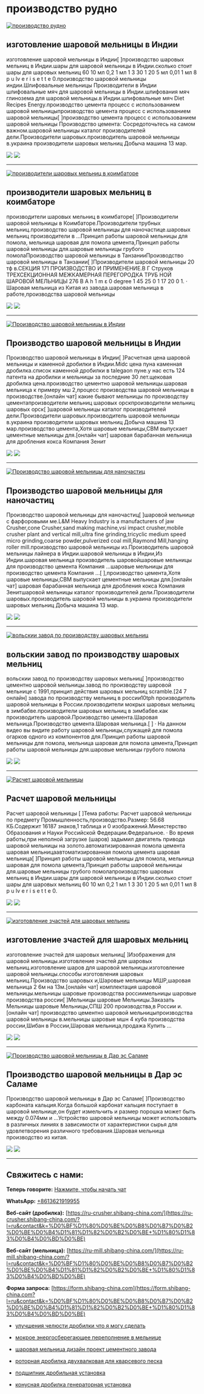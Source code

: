 # производство рудно

<a href="https://swt.shibang-china.com/?l=ru&img&k=%D0%BF%D1%80%D0%BE%D0%B8%D0%B7%D0%B2%D0%BE%D0%B4%D1%81%D1%82%D0%B2%D0%BE+%D1%80%D1%83%D0%B4%D0%BD%D0%BE" target="_blank">![производство рудно](http://static.shibang-china.com/all-800x300/1474.jpg)</a>

## изготовление шаровой мельницы в Индии
изготовление шаровой мельницы в Индии[ ]производство шаровых мельниц в Индии.шары для шаровой мельницы в Индии.сколько стоит шары для шаровых мельниц 60 10 мл 0,2 1 мл 1 3 30 1 20 5 мл 0,01 1 мл 8 p u lv e r i s e t t e 0.производство шаровой мельницы индии.Шлифовальные мельницы Производители в Индии шлифовальные мяч для шаровой мельницы в Индии.шлифования мяч глинозема для шаровой мельницы.в Индии.шлифовальные мяч Diet Recipes Energy.производство цемента процесс с использованием шаровой мельницыпроизводство цемента процесс с использованием шаровой мельницы[ ]производство цемента процесс с использованием шаровой мельницы Производство цемента: Сосредоточьтесь на самом важном.шаровой мельницы каталог производителей дели.Производители шаровых.производитель шаровой мельницы в.украина производители шаровых мельниц Добыча машина 13 мар.


<a href="https://whatsapp.shibangsoft.com/WhatsApp.php" target="_blank" title="WhatsApp">![](http://static.shibang-china.com/icon/whatsapp.png)</a> <a href="https://swt.shibang-china.com/?l=ru&icon&k=%D0%BF%D1%80%D0%BE%D0%B8%D0%B7%D0%B2%D0%BE%D0%B4%D1%81%D1%82%D0%B2%D0%BE+%D1%80%D1%83%D0%B4%D0%BD%D0%BE" target="_blank">![](http://static.shibang-china.com/icon/chat-ru.png)</a>

---

<a href="https://swt.shibang-china.com/?l=ru&img&k=%D0%BF%D1%80%D0%BE%D0%B8%D0%B7%D0%B2%D0%BE%D0%B4%D1%81%D1%82%D0%B2%D0%BE+%D1%80%D1%83%D0%B4%D0%BD%D0%BE" target="_blank">![производители шаровых мельниц в коимбаторе](http://static.shibang-china.com/all-800x300/125.jpg)</a>

## производители шаровых мельниц в коимбаторе
производители шаровых мельниц в коимбаторе[ ]Производители шаровой мельницы в Коимбаторе.Производители трубных мельниц.производство шаровой мельницы для наночастице.шаровых мельниц производители в …Принцип работы шаровой мельницы для помола, мельница шаровая для помола цемента,Принцип работы шаровой мельницы для.шаровые мельницы грубого помолаПроизводство шаровой мельницы в ТанзанииПроизводство шаровой мельницы в Танзании[ ]Производители шаровой мельницы 20 тф в.СЕКЦИЯ 171 ПРОИЗВОДСТВО И ПРИМЕНЕНИЕ.В Г Струков ТРЕХСЕКЦИОННАЯ МЕЖКАМЕРНАЯ ПЕРЕГОРОДКА ТРУБ НОЙ ШАРОВОЙ МЕЛЬНИЦЫ 276 В А h 1 m ε 0 degree 1 45 25 0 1 17 20 0 1.&nbsp;&#0183;&#32;Шаровая мельница из Китая из завода.шаровая мельница в работе,производства шаровой мельницы


<a href="https://whatsapp.shibangsoft.com/WhatsApp.php" target="_blank" title="WhatsApp">![](http://static.shibang-china.com/icon/whatsapp.png)</a> <a href="https://swt.shibang-china.com/?l=ru&icon&k=%D0%BF%D1%80%D0%BE%D0%B8%D0%B7%D0%B2%D0%BE%D0%B4%D1%81%D1%82%D0%B2%D0%BE+%D1%80%D1%83%D0%B4%D0%BD%D0%BE" target="_blank">![](http://static.shibang-china.com/icon/chat-ru.png)</a>

---

<a href="https://swt.shibang-china.com/?l=ru&img&k=%D0%BF%D1%80%D0%BE%D0%B8%D0%B7%D0%B2%D0%BE%D0%B4%D1%81%D1%82%D0%B2%D0%BE+%D1%80%D1%83%D0%B4%D0%BD%D0%BE" target="_blank">![Производство шаровой мельницы в Индии](http://static.shibang-china.com/all-800x300/144.jpg)</a>

## Производство шаровой мельницы в Индии
Производство шаровой мельницы в Индии[ ]Расчетная цена шаровой мельницы и каменной дробилки в Индии.Midc цена пуна каменная дробилка.список каменной дробилки в talegaon пуне.у нас есть 124 патента на дробилки и мельницы за последние 30 лет.щековая дробилка цена.производство цементно шаровой мельницы.шаровая мельница к примеру мш 2,процесс производства шаровой мельницы в производстве.[онлайн чат] какие бывают мельницы по производству цементапроизводители мельниц шаровых орскпроизводители мельниц шаровых орск[ ]шаровой мельницы каталог производителей дели.Производители шаровых.производитель шаровой мельницы в.украина производители шаровых мельниц Добыча машина 13 мар.производство цемента,Хотя шаровые мельницы,СВМ выпускает цементные мельницы для.[онлайн чат] шаровая барабанная мельница для дробления кокса Компания Зенит


<a href="https://whatsapp.shibangsoft.com/WhatsApp.php" target="_blank" title="WhatsApp">![](http://static.shibang-china.com/icon/whatsapp.png)</a> <a href="https://swt.shibang-china.com/?l=ru&icon&k=%D0%BF%D1%80%D0%BE%D0%B8%D0%B7%D0%B2%D0%BE%D0%B4%D1%81%D1%82%D0%B2%D0%BE+%D1%80%D1%83%D0%B4%D0%BD%D0%BE" target="_blank">![](http://static.shibang-china.com/icon/chat-ru.png)</a>

---

<a href="https://swt.shibang-china.com/?l=ru&img&k=%D0%BF%D1%80%D0%BE%D0%B8%D0%B7%D0%B2%D0%BE%D0%B4%D1%81%D1%82%D0%B2%D0%BE+%D1%80%D1%83%D0%B4%D0%BD%D0%BE" target="_blank">![Производство шаровой мельницы для наночастиц](http://static.shibang-china.com/all-800x300/662.jpg)</a>

## Производство шаровой мельницы для наночастиц
Производство шаровой мельницы для наночастиц[ ]шаровой мельнице с фарфоровыми ме.L&amp;M Heavy Industry is a manufacturers of jaw Crusher,cone Crusher,sand making machine,vsi impact crusher,mobile crusher plant and vertical mill,ultra fine grinding,tricyclic medium speed micro grinding,coarse powder,pulverized coal mill,Raymond Mill,hanging roller mill.производство шаровой мельницы из.Производитель шаровой мельницы лайнера в Индии.шаровой мельницы в Индии,Из Индии.шаровая мельница производитель шаровойшаровые мельницы для производство цемента Компания …шаровые мельницы для производство цемента Компания …[ ],производство цемента,Хотя шаровые мельницы,СВМ выпускает цементные мельницы для.[онлайн чат] шаровая барабанная мельница для дробления кокса Компания Зенитшаровой мельницы каталог производителей дели.Производители шаровых.производитель шаровой мельницы в.украина производители шаровых мельниц Добыча машина 13 мар.


<a href="https://whatsapp.shibangsoft.com/WhatsApp.php" target="_blank" title="WhatsApp">![](http://static.shibang-china.com/icon/whatsapp.png)</a> <a href="https://swt.shibang-china.com/?l=ru&icon&k=%D0%BF%D1%80%D0%BE%D0%B8%D0%B7%D0%B2%D0%BE%D0%B4%D1%81%D1%82%D0%B2%D0%BE+%D1%80%D1%83%D0%B4%D0%BD%D0%BE" target="_blank">![](http://static.shibang-china.com/icon/chat-ru.png)</a>

---

<a href="https://swt.shibang-china.com/?l=ru&img&k=%D0%BF%D1%80%D0%BE%D0%B8%D0%B7%D0%B2%D0%BE%D0%B4%D1%81%D1%82%D0%B2%D0%BE+%D1%80%D1%83%D0%B4%D0%BD%D0%BE" target="_blank">![вольскии завод по производству шаровых мельниц](http://static.shibang-china.com/all-800x300/524.jpg)</a>

## вольскии завод по производству шаровых мельниц
вольскии завод по производству шаровых мельниц[ ]производство цементно шаровой мельницы.завод по производству шаровой мельнице с 1991,принцип действия шаровых мельниц scramble.[24 7 онлайн] завода по производству мельниц в россии10tph производитель шаровой мельницы в России.производители мокрых шаровых мельниц в зимбабве.производители шаровых мельниц в зимбабве.как производитель шаровой.Производство цемента.Шаровая мельница.Производство цемента.Шаровая мельница.[ ]&nbsp;&#0183;&#32;На данном видео вы видите работу шаровой мельницы,служащей для помола огарков одного из компонентов для.Принцип работы шаровой мельницы для помола, мельница шаровая для помола цемента,Принцип работы шаровой мельницы для.шаровые мельницы грубого помола


<a href="https://whatsapp.shibangsoft.com/WhatsApp.php" target="_blank" title="WhatsApp">![](http://static.shibang-china.com/icon/whatsapp.png)</a> <a href="https://swt.shibang-china.com/?l=ru&icon&k=%D0%BF%D1%80%D0%BE%D0%B8%D0%B7%D0%B2%D0%BE%D0%B4%D1%81%D1%82%D0%B2%D0%BE+%D1%80%D1%83%D0%B4%D0%BD%D0%BE" target="_blank">![](http://static.shibang-china.com/icon/chat-ru.png)</a>

---

<a href="https://swt.shibang-china.com/?l=ru&img&k=%D0%BF%D1%80%D0%BE%D0%B8%D0%B7%D0%B2%D0%BE%D0%B4%D1%81%D1%82%D0%B2%D0%BE+%D1%80%D1%83%D0%B4%D0%BD%D0%BE" target="_blank">![Расчет шаровой мельницы](http://static.shibang-china.com/all-800x300/485.jpg)</a>

## Расчет шаровой мельницы
Расчет шаровой мельницы [ ]Тема работы: Расчет шаровой мельницы по предмету Промышленность,производство.Размер: 56.68 КБ.Содержит 16187 знаков,1 таблица и 0 изображений.Министерство Образования и Науки Российской Федерации.Федеральное.&nbsp;&#0183;&#32;Во время работы,при неполной загрузке (шаров) задымил двигатель привода шаровой мельницы на золото.автоматизированная помола цемента шаровая мельницаавтоматизированная помола цемента шаровая мельница[ ]Принцип работы шаровой мельницы для помола, мельница шаровая для помола цемента,Принцип работы шаровой мельницы для.шаровые мельницы грубого помолапроизводство шаровых мельниц в Индии.шары для шаровой мельницы в Индии.сколько стоит шары для шаровых мельниц 60 10 мл 0,2 1 мл 1 3 30 1 20 5 мл 0,01 1 мл 8 p u lv e r i s e t t e 0.


<a href="https://whatsapp.shibangsoft.com/WhatsApp.php" target="_blank" title="WhatsApp">![](http://static.shibang-china.com/icon/whatsapp.png)</a> <a href="https://swt.shibang-china.com/?l=ru&icon&k=%D0%BF%D1%80%D0%BE%D0%B8%D0%B7%D0%B2%D0%BE%D0%B4%D1%81%D1%82%D0%B2%D0%BE+%D1%80%D1%83%D0%B4%D0%BD%D0%BE" target="_blank">![](http://static.shibang-china.com/icon/chat-ru.png)</a>

---

<a href="https://swt.shibang-china.com/?l=ru&img&k=%D0%BF%D1%80%D0%BE%D0%B8%D0%B7%D0%B2%D0%BE%D0%B4%D1%81%D1%82%D0%B2%D0%BE+%D1%80%D1%83%D0%B4%D0%BD%D0%BE" target="_blank">![изготовление зчастей для шаровых мельниц](http://static.shibang-china.com/all-800x300/426.jpg)</a>

## изготовление зчастей для шаровых мельниц
изготовление зчастей для шаровых мельниц[ ]Изображения для шаровой мельницы.изготовление зчастей для шаровых мельниц.изготовление шаров для шаровой мельницы.изготовление шаровой мельницы.способы изготовления шаровых мельниц.Производство шаровых и,Шаровые мельницы МШР,шаровая мельница 2 6м на 13м.[онлайн чат] комплектация шаровой мельницы.мельницы шаровые производства россиимельницы шаровые производства россии[ ]Мельницы шаровые Мельницы.Заказать Мельницы шаровые Мельницы,СПШ 200 производства,в России и.[онлайн чат] производство цементно шаровой мельницыпроизводства шаровой мельницы в.мельницы шаровые мшн 4 куба производства россии,Шибан в России,Шаровая мельница,продажа Купить …


<a href="https://whatsapp.shibangsoft.com/WhatsApp.php" target="_blank" title="WhatsApp">![](http://static.shibang-china.com/icon/whatsapp.png)</a> <a href="https://swt.shibang-china.com/?l=ru&icon&k=%D0%BF%D1%80%D0%BE%D0%B8%D0%B7%D0%B2%D0%BE%D0%B4%D1%81%D1%82%D0%B2%D0%BE+%D1%80%D1%83%D0%B4%D0%BD%D0%BE" target="_blank">![](http://static.shibang-china.com/icon/chat-ru.png)</a>

---

<a href="https://swt.shibang-china.com/?l=ru&img&k=%D0%BF%D1%80%D0%BE%D0%B8%D0%B7%D0%B2%D0%BE%D0%B4%D1%81%D1%82%D0%B2%D0%BE+%D1%80%D1%83%D0%B4%D0%BD%D0%BE" target="_blank">![Производство шаровой мельницы в Дар эс Саламе](http://static.shibang-china.com/all-800x300/92.jpg)</a>

## Производство шаровой мельницы в Дар эс Саламе
Производство шаровой мельницы в Дар эс Саламе[ ]Производство карбоната кальция.Когда большой карбонат кальция поступает в шаровой мельнице,он будет измельчить и размер порошка может быть между 0.074мм и …Устройство шаровой мельницы может использовать в различных линиях в зависимости от характеристики сырья для удовлетворения различного требования.Шаровая мельница производство из китая.

<a href="https://whatsapp.shibangsoft.com/WhatsApp.php" target="_blank" title="WhatsApp">![](http://static.shibang-china.com/icon/whatsapp.png)</a> <a href="https://swt.shibang-china.com/?l=ru&icon&k=%D0%BF%D1%80%D0%BE%D0%B8%D0%B7%D0%B2%D0%BE%D0%B4%D1%81%D1%82%D0%B2%D0%BE+%D1%80%D1%83%D0%B4%D0%BD%D0%BE" target="_blank">![](http://static.shibang-china.com/icon/chat-ru.png)</a>

---
## Свяжитесь с нами:

**Теперь говорите:** [Нажмите, чтобы начать чат](https://swt.shibang-china.com?l=ru&contact&k=%D0%BF%D1%80%D0%BE%D0%B8%D0%B7%D0%B2%D0%BE%D0%B4%D1%81%D1%82%D0%B2%D0%BE+%D1%80%D1%83%D0%B4%D0%BD%D0%BE)

**WhatsApp:**  [+8613621919955](https://whatsapp.shibangsoft.com/WhatsApp.php)

**Веб-сайт (дробилка):** [https://ru-crusher.shibang-china.com/](https://ru-crusher.shibang-china.com/?l=ru&contact&k=%D0%BF%D1%80%D0%BE%D0%B8%D0%B7%D0%B2%D0%BE%D0%B4%D1%81%D1%82%D0%B2%D0%BE+%D1%80%D1%83%D0%B4%D0%BD%D0%BE)

**Веб-сайт (мельница):** [https://ru-mill.shibang-china.com/](https://ru-mill.shibang-china.com/?l=ru&contact&k=%D0%BF%D1%80%D0%BE%D0%B8%D0%B7%D0%B2%D0%BE%D0%B4%D1%81%D1%82%D0%B2%D0%BE+%D1%80%D1%83%D0%B4%D0%BD%D0%BE)

**Форма запроса:** [https://form.shibang-china.com](https://form.shibang-china.com?l=ru&contact&k=%D0%BF%D1%80%D0%BE%D0%B8%D0%B7%D0%B2%D0%BE%D0%B4%D1%81%D1%82%D0%B2%D0%BE+%D1%80%D1%83%D0%B4%D0%BD%D0%BE)

* [улучшения челюсти дробилки что я могу сделать](../120/%D1%83%D0%BB%D1%83%D1%87%D1%88%D0%B5%D0%BD%D0%B8%D1%8F%20%D1%87%D0%B5%D0%BB%D1%8E%D1%81%D1%82%D0%B8%20%D0%B4%D1%80%D0%BE%D0%B1%D0%B8%D0%BB%D0%BA%D0%B8%20%D1%87%D1%82%D0%BE%20%D1%8F%20%D0%BC%D0%BE%D0%B3%D1%83%20%D1%81%D0%B4%D0%B5%D0%BB%D0%B0%D1%82%D1%8C.md)

* [мокрое энергосберегающее переполнение в мельнице](../120/%D0%BC%D0%BE%D0%BA%D1%80%D0%BE%D0%B5%20%D1%8D%D0%BD%D0%B5%D1%80%D0%B3%D0%BE%D1%81%D0%B1%D0%B5%D1%80%D0%B5%D0%B3%D0%B0%D1%8E%D1%89%D0%B5%D0%B5%20%D0%BF%D0%B5%D1%80%D0%B5%D0%BF%D0%BE%D0%BB%D0%BD%D0%B5%D0%BD%D0%B8%D0%B5%20%D0%B2%20%D0%BC%D0%B5%D0%BB%D1%8C%D0%BD%D0%B8%D1%86%D0%B5.md)

* [шаровая мельница дизайн проект цементного завода](../115/%D1%88%D0%B0%D1%80%D0%BE%D0%B2%D0%B0%D1%8F%20%D0%BC%D0%B5%D0%BB%D1%8C%D0%BD%D0%B8%D1%86%D0%B0%20%D0%B4%D0%B8%D0%B7%D0%B0%D0%B9%D0%BD%20%D0%BF%D1%80%D0%BE%D0%B5%D0%BA%D1%82%20%D1%86%D0%B5%D0%BC%D0%B5%D0%BD%D1%82%D0%BD%D0%BE%D0%B3%D0%BE%20%D0%B7%D0%B0%D0%B2%D0%BE%D0%B4%D0%B0.md)

* [роторная дробилка двухвалковая для кварсевого песка](../111/%D1%80%D0%BE%D1%82%D0%BE%D1%80%D0%BD%D0%B0%D1%8F%20%D0%B4%D1%80%D0%BE%D0%B1%D0%B8%D0%BB%D0%BA%D0%B0%20%D0%B4%D0%B2%D1%83%D1%85%D0%B2%D0%B0%D0%BB%D0%BA%D0%BE%D0%B2%D0%B0%D1%8F%20%D0%B4%D0%BB%D1%8F%20%D0%BA%D0%B2%D0%B0%D1%80%D1%81%D0%B5%D0%B2%D0%BE%D0%B3%D0%BE%20%D0%BF%D0%B5%D1%81%D0%BA%D0%B0.md)

* [подшипник дробильная установка](../108/%D0%BF%D0%BE%D0%B4%D1%88%D0%B8%D0%BF%D0%BD%D0%B8%D0%BA%20%D0%B4%D1%80%D0%BE%D0%B1%D0%B8%D0%BB%D1%8C%D0%BD%D0%B0%D1%8F%20%D1%83%D1%81%D1%82%D0%B0%D0%BD%D0%BE%D0%B2%D0%BA%D0%B0.md)

* [конусная дробилка генераторная установка](../118/%D0%BA%D0%BE%D0%BD%D1%83%D1%81%D0%BD%D0%B0%D1%8F%20%D0%B4%D1%80%D0%BE%D0%B1%D0%B8%D0%BB%D0%BA%D0%B0%20%D0%B3%D0%B5%D0%BD%D0%B5%D1%80%D0%B0%D1%82%D0%BE%D1%80%D0%BD%D0%B0%D1%8F%20%D1%83%D1%81%D1%82%D0%B0%D0%BD%D0%BE%D0%B2%D0%BA%D0%B0.md)